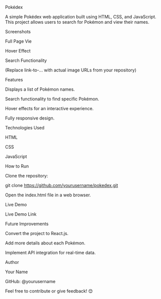 Pokédex

A simple Pokédex web application built using HTML, CSS, and JavaScript. This project allows users to search for Pokémon and view their names.

Screenshots

Full Page Vie



Hover Effect



Search Functionality



(Replace link-to-... with actual image URLs from your repository)

Features

Displays a list of Pokémon names.

Search functionality to find specific Pokémon.

Hover effects for an interactive experience.

Fully responsive design.

Technologies Used

HTML

CSS

JavaScript

How to Run

Clone the repository:

git clone https://github.com/yourusername/pokedex.git

Open the index.html file in a web browser.

Live Demo

Live Demo Link

Future Improvements

Convert the project to React.js.

Add more details about each Pokémon.

Implement API integration for real-time data.

Author

Your Name

GitHub: @yourusername

Feel free to contribute or give feedback! 😊
